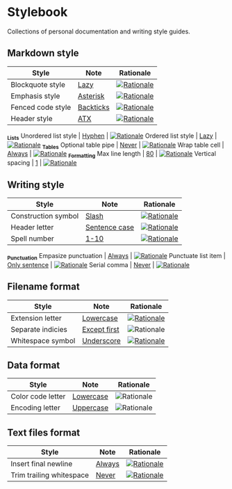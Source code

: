 # Stylebook

Collections of personal documentation and writing style guides.

## Markdown style

Style | Note | Rationale
--- | --- | ---
Blockquote style | [Lazy](markdown.md#blockquote-style-lazy) | [![Rationale](https://img.shields.io/badge/Pandoc-Block_quotations-080808)](https://pandoc.org/chunkedhtml-demo/8.4-block-quotations.html)
Emphasis style | [Asterisk](markdown.md#emphasis-style-asterisk) | [![Rationale](https://img.shields.io/badge/GitHub-Styling_text-181717)](https://docs.github.com/en/get-started/writing-on-github/getting-started-with-writing-and-formatting-on-github/basic-writing-and-formatting-syntax/#styling-text)
Fenced code style | [Backticks](markdown.md#fenced-code-style-backticks) | [![Rationale](https://img.shields.io/badge/GitHub-Quoting_code-181717)](https://docs.github.com/en/get-started/writing-on-github/getting-started-with-writing-and-formatting-on-github/basic-writing-and-formatting-syntax/#quoting-code)
Header style | [ATX](markdown.md#header-style-atx) | [![Rationale](https://img.shields.io/badge/GitHub-Headings-181717)](https://docs.github.com/en/get-started/writing-on-github/getting-started-with-writing-and-formatting-on-github/basic-writing-and-formatting-syntax/#headings)
<sub>**Lists**</sub>
Unordered list style | [Hyphen](markdown.md#unordered-list-style-hyphen) | [![Rationale](https://img.shields.io/badge/GitHub-Lists-181717)](https://docs.github.com/en/get-started/writing-on-github/getting-started-with-writing-and-formatting-on-github/basic-writing-and-formatting-syntax/#lists)
Ordered list style | [Lazy](markdown.md#ordered-list-style-lazy) | [![Rationale](https://img.shields.io/badge/Google-Use_lazy_numbering_for_long_lists-4285f4)](https://google.github.io/styleguide/docguide/style.html#use-lazy-numbering-for-long-lists)
<sub>**Tables**</sub>
Optional table pipe | [Never](markdown.md#optional-table-pipe-never) | [![Rationale](https://img.shields.io/badge/Google-Prefer_lists_to_tables-4285f4)](https://google.github.io/styleguide/docguide/style.html#prefer-lists-to-tables)
Wrap table cell | [Always](markdown.md#wrap-table-cell-always) | [![Rationale](https://img.shields.io/badge/GitHub-Creating_a_table-181717)](https://docs.github.com/en/get-started/writing-on-github/working-with-advanced-formatting/organizing-information-with-tables/#creating-a-table)
<sub>**Formatting**</sub>
Max line length | [80](markdown.md#max-line-length-80) | [![Rationale](https://img.shields.io/badge/Google-Links-4285f4)](https://github.com/google/styleguide/blob/gh-pages/docguide/style.md#links)
Vertical spacing | [1](markdown.md#vertical-spacing-1) | [![Rationale](https://img.shields.io/badge/Commonmark-Spacing-fff)](https://github.com/style-guides/Markdown/#spacing)

## Writing style

Style | Note | Rationale
--- | --- | ---
Construction symbol | [Slash](writing.md#construction-symbol-slash) | [![Rationale](https://img.shields.io/badge/AP-X_status-eb483b)](https://x.com/APStylebook/status/1134132921223266306/)
Header letter | [Sentence case](writing.md#header-letter-sentence-case) | [![Rationale](https://img.shields.io/badge/AP-Capitalization-eb483b)](https://libguides.csusb.edu/APstylebook/capitalization/)
Spell number | [1-10](writing.md#spell-number-1-10) | [![Rationale](https://img.shields.io/badge/AP-Numbers-eb483b)](https://libguides.csusb.edu/APstylebook/numbers/)
<sub>**Punctuation**</sub>
Empasize punctuation | [Always](writing.md#emphasize-punctuation-always) | [![Rationale](https://img.shields.io/badge/AP-Punctuation-eb483b)](https://libguides.csusb.edu/APstylebook/punctuation/)
Punctuate list item | [Only sentence](writing.md#punctuate-list-item-only-sentence) | [![Rationale](https://img.shields.io/badge/AP-Punctuation-eb483b)](https://libguides.csusb.edu/APstylebook/punctuation/)
Serial comma | [Never](writing.md#serial-comma-never) | [![Rationale](https://img.shields.io/badge/AP-Punctuation-eb483b)](https://libguides.csusb.edu/APstylebook/punctuation/)

## Filename format

Style | Note | Rationale
--- | --- | ---
Extension letter | [Lowercase](filename.md#extension-letter-lowercase) | [![Rationale](https://img.shields.io/badge/Google-Extensions-4285f4)](https://developers.google.com/style/filenames/#file-type-names)
Separate indicies | [Except first](filename.md#separate-indices-except-first) | ![Rationale](https://img.shields.io/badge/Personal-gray)
Whitespace symbol | [Underscore](filename.md#whitespace-symbol-underscore) | [![Rationale](https://img.shields.io/badge/Google-Filenames-4285f4)](https://developers.google.com/style/filenames/#exceptions-for-consistency)

## Data format

Style | Note | Rationale
--- | --- | ---
Color code letter | [Lowercase](data.md#color-code-letter-lowercase) | ![Rationale](https://img.shields.io/badge/Personal-gray)
Encoding letter | [Uppercase](data.md#encoding-letter-uppercase) | ![Rationale](https://img.shields.io/badge/Personal-gray)

## Text files format

Style | Note | Rationale
--- | --- | ---
Insert final newline | [Always](text_files.md#insert-final-newline-always) | [![Rationale](https://img.shields.io/badge/POSIX-Line-fff)](https://pubs.opengroup.org/onlinepubs/9699919799/basedefs/V1_chap03.html#tag_03_206)
Trim trailing whitespace | [Never](text_files.md#trim-trailing-whitespace-never) | [![Rationale](https://img.shields.io/badge/Commonmark-Hard_line_breaks-fff)](https://spec.commonmark.org/0.20/#hard-line-breaks)
